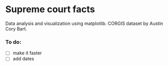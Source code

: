 # Supreme court facts
Data analysis and visualization using matplotlib. CORGIS dataset by Austin Cory Bart.
### To do:
- [ ] make it faster
- [ ] add dates